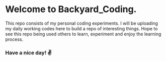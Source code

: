 # Welcome to Backyard_Coding.
This repo consists of my personal coding experiments. I will be uploading my daily working codes here to build a repo of interesting things. 
Hope to see this repo being used others to learn, experiment and enjoy the learning process. 
### Have a nice day! ✌️
